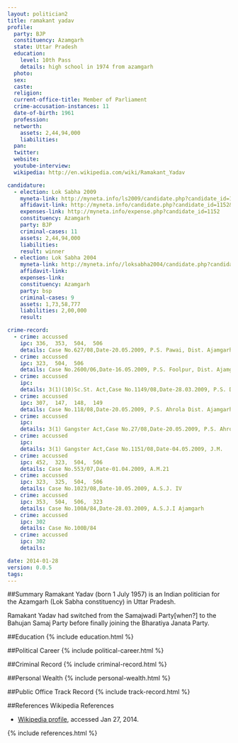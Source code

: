 ```yaml
---
layout: politician2
title: ramakant yadav
profile: 
  party: BJP
  constituency: Azamgarh
  state: Uttar Pradesh
  education: 
    level: 10th Pass
    details: high school in 1974 from azamgarh
  photo: 
  sex: 
  caste: 
  religion: 
  current-office-title: Member of Parliament
  crime-accusation-instances: 11
  date-of-birth: 1961
  profession: 
  networth: 
    assets: 2,44,94,000
    liabilities: 
  pan: 
  twitter: 
  website: 
  youtube-interview: 
  wikipedia: http://en.wikipedia.com/wiki/Ramakant_Yadav

candidature: 
  - election: Lok Sabha 2009
    myneta-link: http://myneta.info/ls2009/candidate.php?candidate_id=1152
    affidavit-link: http://myneta.info/candidate.php?candidate_id=1152&scan=original
    expenses-link: http://myneta.info/expense.php?candidate_id=1152
    constituency: Azamgarh 
    party: BJP
    criminal-cases: 11
    assets: 2,44,94,000
    liabilities: 
    result: winner 
  - election: Lok Sabha 2004
    myneta-link: http://myneta.info//loksabha2004/candidate.php?candidate_id=3992
    affidavit-link: 
    expenses-link: 
    constituency: Azamgarh 
    party: bsp
    criminal-cases: 9
    assets: 1,73,58,777
    liabilities: 2,00,000
    result:  

crime-record: 
  - crime: accussed
    ipc: 336,  353,  504,  506
    details: Case No.627/08,Date-20.05.2009, P.S. Pawai, Dist. Ajamgarh, A.M.21 
  - crime: accussed
    ipc: 323,  504,  506
    details: Case No.2600/06,Date-16.05.2009, P.S. Foolpur, Dist. Ajamgarh, C.J.M., Allahabad High Court proceedings by secondary withheld 
  - crime: accussed
    ipc: 
    details: 3(1)(10)Sc.St. Act,Case No.1149/08,Date-28.03.2009, P.S. Didarganj, Dist. Ajamgarh, A.M.18, Allahabad High Court proceedings by secondary withheld 
  - crime: accussed
    ipc: 307,  147,  148,  149
    details: Case No.118/08,Date-20.05.2009, P.S. Ahrola Dist. Ajamgarh, Special Judge Gangaster 
  - crime: accussed
    ipc: 
    details: 3(1) Gangster Act,Case No.27/08,Date-20.05.2009, P.S. Ahrola A.M.18 
  - crime: accussed
    ipc: 
    details: 3(1) Gangster Act,Case No.1151/08,Date-04.05.2009, J.M. 
  - crime: accussed
    ipc: 452,  323,  504,  506
    details: Case No.553/07,Date-01.04.2009, A.M.21 
  - crime: accussed
    ipc: 323,  325,  504,  506
    details: Case No.1023/08,Date-10.05.2009, A.S.J. IV 
  - crime: accussed
    ipc: 353,  504,  506,  323
    details: Case No.100A/84,Date-28.03.2009, A.S.J.I Ajamgarh 
  - crime: accussed
    ipc: 302
    details: Case No.100B/84 
  - crime: accussed
    ipc: 302
    details:  

date: 2014-01-28
version: 0.0.5
tags: 
---
```

##Summary
Ramakant Yadav (born 1 July 1957) is an Indian politician for the Azamgarh (Lok Sabha constituency) in Uttar Pradesh.

Ramakant Yadav had switched from the Samajwadi Party[when?] to the Bahujan Samaj Party before finally joining the Bharatiya Janata Party.


##Education
{% include education.html %}


##Political Career
{% include political-career.html %}


##Criminal Record
{% include criminal-record.html %}


##Personal Wealth
{% include personal-wealth.html %}


##Public Office Track Record
{% include track-record.html %}


##References
Wikipedia References
- [Wikipedia profile]({{page.profile.wikipedia}}), accessed Jan 27, 2014.



{% include references.html %}